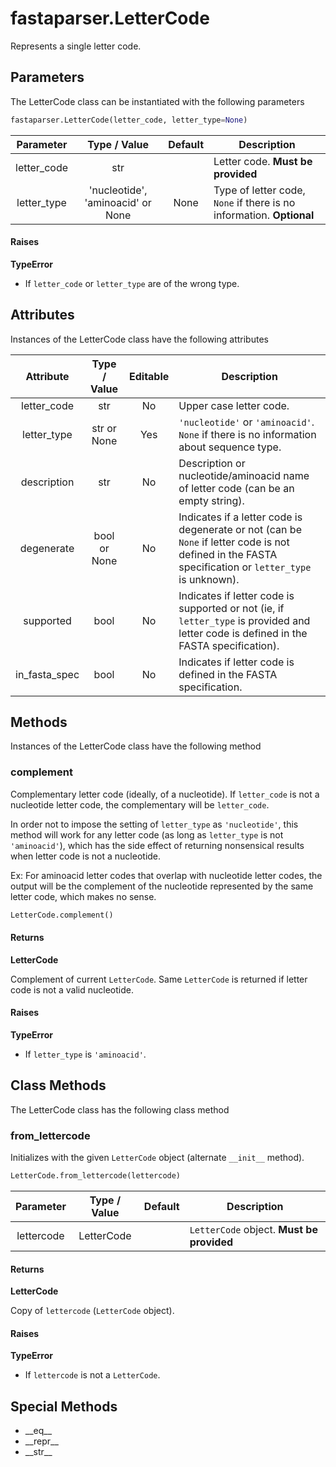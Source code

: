 # fastaparser.LetterCode
Represents a single letter code.

## Parameters
The LetterCode class can be instantiated with the following parameters
```Python
fastaparser.LetterCode(letter_code, letter_type=None)
```

| Parameter | Type / Value | Default | Description|
|:---:|:---:|:---:|---|
| letter_code | str | | Letter code. **Must be provided** |
| letter_type | 'nucleotide', 'aminoacid' or None | None | Type of letter code, `None` if there is no information. **Optional** |

#### Raises
**TypeError**

* If `letter_code` or `letter_type` are of the wrong type.

## Attributes
Instances of the LetterCode class have the following attributes

| Attribute | Type / Value | Editable | Description |
|:---:|:---:|:---:|---|
| letter_code | str | No | Upper case letter code. |
| letter_type | str or None | Yes | `'nucleotide'` or `'aminoacid'`. `None` if there is no information about sequence type. |
| description | str | No | Description or nucleotide/aminoacid name of letter code (can be an empty string). |
| degenerate | bool or None | No | Indicates if a letter code is degenerate or not (can be `None` if letter code is not defined in the FASTA specification or `letter_type` is unknown). |
| supported | bool | No | Indicates if letter code is supported or not (ie, if `letter_type` is provided and letter code is defined in the FASTA specification). |
| in_fasta_spec | bool | No | Indicates if letter code is defined in the FASTA specification. |

## Methods
Instances of the LetterCode class have the following method

### complement
Complementary letter code (ideally, of a nucleotide).
If `letter_code` is not a nucleotide letter code, the complementary will be `letter_code`.

In order not to impose the setting of `letter_type` as `'nucleotide'`, this method will work for any letter code
(as long as `letter_type` is not `'aminoacid'`), which has the side effect of returning nonsensical results when
letter code is not a nucleotide.

Ex: For aminoacid letter codes that overlap with nucleotide letter codes, the output will be the complement of
the nucleotide represented by the same letter code, which makes no sense.

```Python
LetterCode.complement()
```

#### Returns
**LetterCode**

Complement of current `LetterCode`. Same `LetterCode` is returned if letter code is not a valid nucleotide.

#### Raises
**TypeError**

* If `letter_type` is `'aminoacid'`.

## Class Methods
The LetterCode class has the following class method

### from_lettercode
Initializes with the given `LetterCode` object (alternate `__init__` method).

```Python
LetterCode.from_lettercode(lettercode)
```

| Parameter | Type / Value | Default | Description |
|:---:|:---:|:---:|---|
| lettercode | LetterCode | | `LetterCode` object. **Must be provided** |

#### Returns
**LetterCode**

Copy of `lettercode` (`LetterCode` object).

#### Raises
**TypeError**

* If `lettercode` is not a `LetterCode`.

## Special Methods
* \_\_eq__
* \_\_repr__
* \_\_str__
